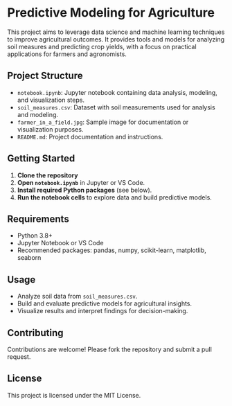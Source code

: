 # Predictive Modeling for Agriculture

This project aims to leverage data science and machine learning techniques to improve agricultural outcomes. It provides tools and models for analyzing soil measures and predicting crop yields, with a focus on practical applications for farmers and agronomists.

## Project Structure
- `notebook.ipynb`: Jupyter notebook containing data analysis, modeling, and visualization steps.
- `soil_measures.csv`: Dataset with soil measurements used for analysis and modeling.
- `farmer_in_a_field.jpg`: Sample image for documentation or visualization purposes.
- `README.md`: Project documentation and instructions.

## Getting Started
1. **Clone the repository**
2. **Open `notebook.ipynb`** in Jupyter or VS Code.
3. **Install required Python packages** (see below).
4. **Run the notebook cells** to explore data and build predictive models.

## Requirements
- Python 3.8+
- Jupyter Notebook or VS Code
- Recommended packages: pandas, numpy, scikit-learn, matplotlib, seaborn

## Usage
- Analyze soil data from `soil_measures.csv`.
- Build and evaluate predictive models for agricultural insights.
- Visualize results and interpret findings for decision-making.

## Contributing
Contributions are welcome! Please fork the repository and submit a pull request.

## License
This project is licensed under the MIT License.
